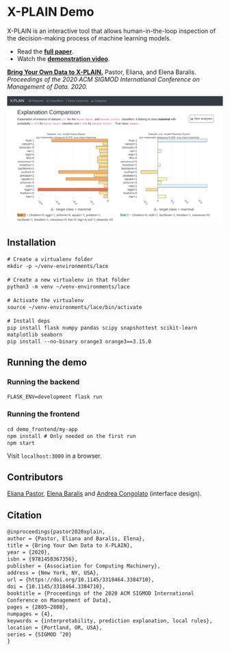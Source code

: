 # X-PLAIN Demo
X-PLAIN is an interactive tool that allows human-in-the-loop inspection of the decision-making process of machine
learning models.

* Read the **[full paper](https://dl.acm.org/doi/pdf/10.1145/3318464.3384710)**.
* Watch the **[demonstration video](http://bit.ly/X-PLAIN-Demo-SIGMOD2020)**.

**[Bring Your Own Data to X-PLAIN.](https://dl.acm.org/doi/pdf/10.1145/3318464.3384710)**
Pastor, Eliana, and Elena Baralis. 
*Proceedings of the 2020 ACM SIGMOD International Conference on Management of Data. 2020.*

![teaser figure](X-PLAIN_teaser.png)

## Installation

```shell
# Create a virtualenv folder
mkdir -p ~/venv-environments/lace

# Create a new virtualenv in that folder
python3 -m venv ~/venv-environments/lace

# Activate the virtualenv
source ~/venv-environments/lace/bin/activate

# Install deps
pip install flask numpy pandas scipy snapshottest scikit-learn matplotlib seaborn 
pip install --no-binary orange3 orange3==3.15.0
```

## Running the demo

### Running the backend
```shell
FLASK_ENV=development flask run
```

### Running the frontend
```shell
cd demo_frontend/my-app
npm install # Only needed on the first run
npm start
```
Visit `localhost:3000` in a browser.

## Contributors

[Eliana Pastor][eliana], [Elena Baralis][baralis] and [Andrea Congolato][cognolato] (interface design).

## Citation
```
@inproceedings{pastor2020xplain,
author = {Pastor, Eliana and Baralis, Elena},
title = {Bring Your Own Data to X-PLAIN},
year = {2020},
isbn = {9781450367356},
publisher = {Association for Computing Machinery},
address = {New York, NY, USA},
url = {https://doi.org/10.1145/3318464.3384710},
doi = {10.1145/3318464.3384710},
booktitle = {Proceedings of the 2020 ACM SIGMOD International Conference on Management of Data},
pages = {2805–2808},
numpages = {4},
keywords = {interpretability, prediction explanation, local rules},
location = {Portland, OR, USA},
series = {SIGMOD ’20}
}
```

[eliana]: https://smartdata.polito.it/members/eliana-pastor/ "Eliana Pastor"
[baralis]: https://dbdmg.polito.it/wordpress/people/elena-baralis/ "Elena Baralis"
[cognolato]: https://github.com/mrandri19 "Andrea Cognolato"
